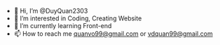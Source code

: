 - 👋 Hi, I’m @DuyQuan2303
- 👀 I’m interested in Coding, Creating Website
- 🌱 I’m currently learning Front-end 
- 📫 How to reach me quanvo99@gmail.com or vdquan99@gmail.com

<!---
DuyQuan2303/DuyQuan2303 is a ✨ special ✨ repository because its `README.md` (this file) appears on your GitHub profile.
You can click the Preview link to take a look at your changes.
--->
